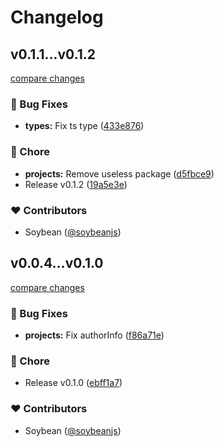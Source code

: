 # Changelog


## v0.1.1...v0.1.2

[compare changes](https://github.com/soybeanjs/githublogen/compare/v0.1.1...v0.1.2)

### 🐞 Bug Fixes

- **types:** Fix ts type ([433e876](https://github.com/soybeanjs/githublogen/commit/433e876))

### 🏡 Chore

- **projects:** Remove useless package ([d5fbce9](https://github.com/soybeanjs/githublogen/commit/d5fbce9))
- Release v0.1.2 ([19a5e3e](https://github.com/soybeanjs/githublogen/commit/19a5e3e))

### ❤️ Contributors

- Soybean ([@soybeanjs](http://github.com/soybeanjs))

## v0.0.4...v0.1.0

[compare changes](https://github.com/soybeanjs/githublogen/compare/v0.0.4...v0.1.0)

### 🐞 Bug Fixes

- **projects:** Fix authorInfo ([f86a71e](https://github.com/soybeanjs/githublogen/commit/f86a71e))

### 🏡 Chore

- Release v0.1.0 ([ebff1a7](https://github.com/soybeanjs/githublogen/commit/ebff1a7))

### ❤️ Contributors

- Soybean ([@soybeanjs](http://github.com/soybeanjs))
